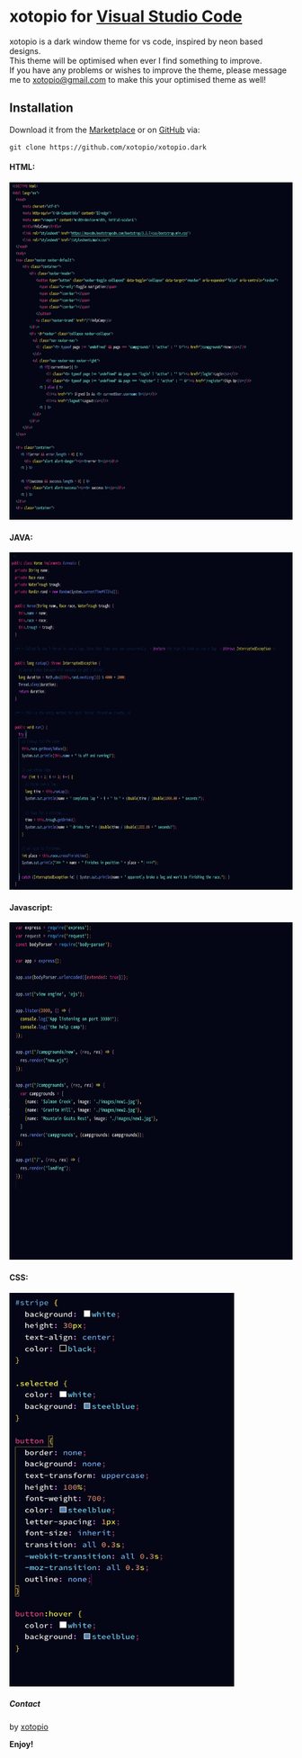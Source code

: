 # xotopio for [Visual Studio Code](http://code.visualstudio.com)

xotopio is a dark window theme for vs code, inspired by neon based designs.</br>
This theme will be optimised when ever I find something to improve. </br>
If you have any problems or wishes to improve the theme, please message me to xotopio@gmail.com to make this your optimised theme as well!

## Installation
Download it from the [Marketplace](https://marketplace.visualstudio.com/items?itemName=Xotopio.Xotopio) or on [GitHub](https://github.com/xotopio/xotopio.dark) via:

```
git clone https://github.com/xotopio/xotopio.dark
```

#### HTML:
<img src="https://raw.githubusercontent.com/xotopio/xotopio.dark/master/imgs/examples/html.png" width="700" height="600">


#### JAVA:
<img src="https://raw.githubusercontent.com/xotopio/xotopio.dark/master/imgs/examples/java.png" width="700" height="600">


#### Javascript:
<img src="https://raw.githubusercontent.com/xotopio/xotopio.dark/master/imgs/examples/js.png" width="700" height="600">


#### CSS:
<img src="https://raw.githubusercontent.com/xotopio/xotopio.dark/master/imgs/examples/css.png" width="400" height="700">


##### Contact
by [xotopio](https://github.com/xotopio)

<!-- [license]() -->

**Enjoy!**
   